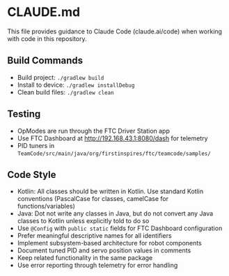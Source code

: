# CLAUDE.md

This file provides guidance to Claude Code (claude.ai/code) when working with code in this repository.

## Build Commands
- Build project: `./gradlew build`
- Install to device: `./gradlew installDebug`
- Clean build files: `./gradlew clean`

## Testing
- OpModes are run through the FTC Driver Station app
- Use FTC Dashboard at http://192.168.43.1:8080/dash for telemetry
- PID tuners in `TeamCode/src/main/java/org/firstinspires/ftc/teamcode/samples/`

## Code Style
- Kotlin: All classes should be written in Kotlin. Use standard Kotlin conventions (PascalCase for classes, camelCase for functions/variables)
- Java: Dot not write any classes in Java, but do not convert any Java classes to Kotlin unless explicitly told to do so
- Use `@Config` with `public static` fields for FTC Dashboard configuration
- Prefer meaningful descriptive names for all identifiers
- Implement subsystem-based architecture for robot components
- Document tuned PID and servo position values in comments
- Keep related functionality in the same package
- Use error reporting through telemetry for error handling
